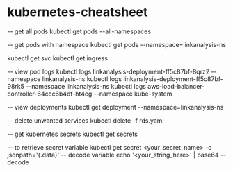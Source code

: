 # kubernetes-cheatsheet

-- get all pods
 kubectl get pods --all-namespaces

-- get pods with namespace
kubectl get pods --namespace=linkanalysis-ns

kubectl get svc
kubectl get ingress

-- view pod logs
kubectl logs linkanalysis-deployment-ff5c87bf-8qrz2 --namespace linkanalysis-ns
kubectl logs linkanalysis-deployment-ff5c87bf-98rk5 --namespace linkanalysis-ns
kubectl logs aws-load-balancer-controller-64ccc6b4df-ht4cg --namespace kube-system

-- view deployments
kubectl get deployment --namespace=linkanalysis-ns

-- delete unwanted services
kubectl delete -f rds.yaml

-- get kubernetes secrets
kubectl get secrets

-- to retrieve secret variable
kubectl get secret <your_secret_name> -o jsonpath='{.data}'
-- decode variable
echo '<your_string_here>' | base64 --decode